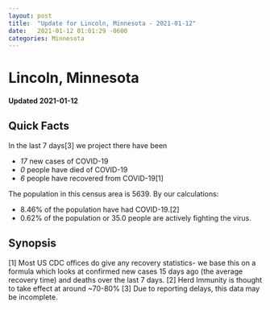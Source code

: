 ```yaml
---
layout: post
title:  "Update for Lincoln, Minnesota - 2021-01-12"
date:   2021-01-12 01:01:29 -0600
categories: Minnesota
---
```


# Lincoln, Minnesota
#### Updated 2021-01-12

## Quick Facts

In the last 7 days[3] we project there have been
- *17* new cases of COVID-19
- *0* people have died of COVID-19
- *6* people have recovered from COVID-19[1]

The population in this census area is 5639. By our calculations:
- 8.46% of the population have had COVID-19.[2]
- 0.62% of the population or 35.0 people are actively fighting the virus.

## Synopsis




[1] Most US CDC offices do give any recovery statistics- we base this on a formula which looks at confirmed new cases
15 days ago (the average recovery time) and deaths over the last 7 days.
[2] Herd Immunity is thought to take effect at around ~70-80%
[3] Due to reporting delays, this data may be incomplete. 
    
